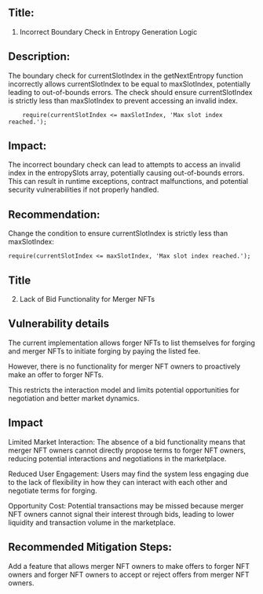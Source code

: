 ## Title:
1. Incorrect Boundary Check in Entropy Generation Logic

## Description:
The boundary check for currentSlotIndex in the getNextEntropy function incorrectly allows currentSlotIndex to be equal to maxSlotIndex, potentially leading to out-of-bounds errors. The check should ensure currentSlotIndex is strictly less than maxSlotIndex to prevent accessing an invalid index.
```
    require(currentSlotIndex <= maxSlotIndex, 'Max slot index reached.');
```

## Impact:
The incorrect boundary check can lead to attempts to access an invalid index in the entropySlots array, potentially causing out-of-bounds errors. This can result in runtime exceptions, contract malfunctions, and potential security vulnerabilities if not properly handled.

## Recommendation:
Change the condition to ensure currentSlotIndex is strictly less than maxSlotIndex:
```
require(currentSlotIndex <= maxSlotIndex, 'Max slot index reached.');
```

## Title
2. Lack of Bid Functionality for Merger NFTs

## Vulnerability details
The current implementation allows forger NFTs to list themselves for forging and merger NFTs to initiate forging by paying the listed fee. 

However, there is no functionality for merger NFT owners to proactively make an offer to forger NFTs. 

This restricts the interaction model and limits potential opportunities for negotiation and better market dynamics.

## Impact
Limited Market Interaction: 
The absence of a bid functionality means that merger NFT owners cannot directly propose terms to forger NFT owners, reducing potential interactions and negotiations in the marketplace.

Reduced User Engagement: 
Users may find the system less engaging due to the lack of flexibility in how they can interact with each other and negotiate terms for forging.

Opportunity Cost: 
Potential transactions may be missed because merger NFT owners cannot signal their interest through bids, leading to lower liquidity and transaction volume in the marketplace.

##  Recommended Mitigation Steps:
Add a feature that allows merger NFT owners to make offers to forger NFT owners and forger NFT owners to accept or reject offers from merger NFT owners.
